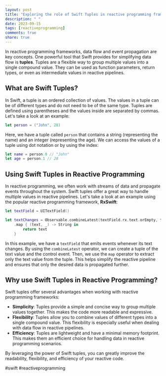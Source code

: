 ```yaml
---
layout: post
title: "Exploring the role of Swift Tuples in reactive programming frameworks."
description: " "
date: 2023-09-15
tags: [reactiveprogramming]
comments: true
share: true
---
```


In reactive programming frameworks, data flow and event propagation are key concepts. One powerful tool that Swift provides for simplifying data flow is **tuples**. Tuples are a flexible way to group multiple values into a single compound value. They can be used as function parameters, return types, or even as intermediate values in reactive pipelines.

## What are Swift Tuples?

In Swift, a tuple is an ordered collection of values. The values in a tuple can be of different types and do not need to be of the same type. Tuples are defined using parentheses and the values inside are separated by commas. Let's take a look at an example:

```swift
let person = ("John", 28)
```

Here, we have a tuple called `person` that contains a string (representing the name) and an integer (representing the age). We can access the values of a tuple using dot notation or by using the index:

```swift
let name = person.0 // "John"
let age = person.1 // 28
```

## Using Swift Tuples in Reactive Programming

In reactive programming, we often work with streams of data and propagate events throughout the system. Swift tuples offer a great way to handle multiple values in reactive pipelines. Let's take a look at an example using the popular reactive programming framework, **RxSwift**:

```swift
let textField = UITextField()

let textChanges = Observable.combineLatest(textField.rx.text.orEmpty, textField.rx.controlEvent(.editingChanged))
    .map { (text, _) -> String in
        return text
    }
```

In this example, we have a `textField` that emits events whenever its text changes. By using the `combineLatest` operator, we can create a tuple of the text value and the control event. Then, we use the `map` operator to extract only the text value from the tuple. This helps simplify the reactive pipeline and ensures that only the desired data is propagated further.

## Why use Swift Tuples in Reactive Programming?

Swift tuples offer several advantages when working with reactive programming frameworks:

- **Simplicity**: Tuples provide a simple and concise way to group multiple values together. This makes the code more readable and expressive.
- **Flexibility**: Tuples allow you to combine values of different types into a single compound value. This flexibility is especially useful when dealing with data flow in reactive pipelines.
- **Efficiency**: Tuples are lightweight and have a minimal memory footprint. This makes them an efficient choice for handling data in reactive programming scenarios.

By leveraging the power of Swift tuples, you can greatly improve the readability, flexibility, and efficiency of your reactive code.

#swift #reactiveprogramming
